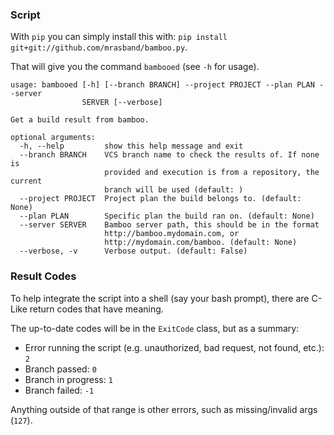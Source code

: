 ### Script

With `pip` you can simply install this with: `pip install git+git://github.com/mrasband/bamboo.py`.

That will give you the command `bambooed` (see `-h` for usage).

```
usage: bambooed [-h] [--branch BRANCH] --project PROJECT --plan PLAN --server
                SERVER [--verbose]

Get a build result from bamboo.

optional arguments:
  -h, --help         show this help message and exit
  --branch BRANCH    VCS branch name to check the results of. If none is
                     provided and execution is from a repository, the current
                     branch will be used (default: )
  --project PROJECT  Project plan the build belongs to. (default: None)
  --plan PLAN        Specific plan the build ran on. (default: None)
  --server SERVER    Bamboo server path, this should be in the format
                     http://bamboo.mydomain.com, or
                     http://mydomain.com/bamboo. (default: None)
  --verbose, -v      Verbose output. (default: False)
```

### Result Codes

To help integrate the script into a shell (say your bash prompt), there are C-Like return codes that have meaning.

The up-to-date codes will be in the `ExitCode` class, but as a summary:

* Error running the script (e.g. unauthorized, bad request, not found, etc.): `2`
* Branch passed: `0`
* Branch in progress: `1`
* Branch failed: `-1`

Anything outside of that range is other errors, such as missing/invalid args (`127`).
